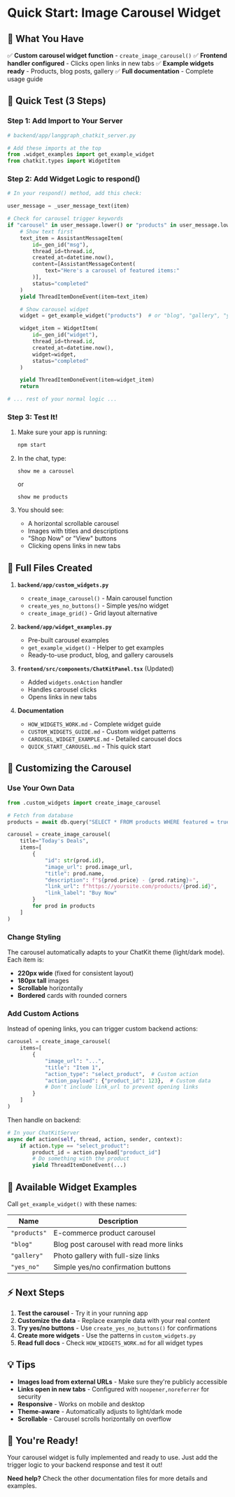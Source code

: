 # Quick Start: Image Carousel Widget

## 🎯 What You Have

✅ **Custom carousel widget function** - `create_image_carousel()`
✅ **Frontend handler configured** - Clicks open links in new tabs
✅ **Example widgets ready** - Products, blog posts, gallery
✅ **Full documentation** - Complete usage guide

## 🚀 Quick Test (3 Steps)

### Step 1: Add Import to Your Server

```python
# backend/app/langgraph_chatkit_server.py

# Add these imports at the top
from .widget_examples import get_example_widget
from chatkit.types import WidgetItem
```

### Step 2: Add Widget Logic to respond()

```python
# In your respond() method, add this check:

user_message = _user_message_text(item)

# Check for carousel trigger keywords
if "carousel" in user_message.lower() or "products" in user_message.lower():
    # Show text first
    text_item = AssistantMessageItem(
        id=_gen_id("msg"),
        thread_id=thread.id,
        created_at=datetime.now(),
        content=[AssistantMessageContent(
            text="Here's a carousel of featured items:"
        )],
        status="completed"
    )
    yield ThreadItemDoneEvent(item=text_item)

    # Show carousel widget
    widget = get_example_widget("products")  # or "blog", "gallery", "yes_no"

    widget_item = WidgetItem(
        id=_gen_id("widget"),
        thread_id=thread.id,
        created_at=datetime.now(),
        widget=widget,
        status="completed"
    )

    yield ThreadItemDoneEvent(item=widget_item)
    return

# ... rest of your normal logic ...
```

### Step 3: Test It!

1. Make sure your app is running:
   ```bash
   npm start
   ```

2. In the chat, type:
   ```
   show me a carousel
   ```
   or
   ```
   show me products
   ```

3. You should see:
   - A horizontal scrollable carousel
   - Images with titles and descriptions
   - "Shop Now" or "View" buttons
   - Clicking opens links in new tabs

## 📝 Full Files Created

1. **`backend/app/custom_widgets.py`**
   - `create_image_carousel()` - Main carousel function
   - `create_yes_no_buttons()` - Simple yes/no widget
   - `create_image_grid()` - Grid layout alternative

2. **`backend/app/widget_examples.py`**
   - Pre-built carousel examples
   - `get_example_widget()` - Helper to get examples
   - Ready-to-use product, blog, and gallery carousels

3. **`frontend/src/components/ChatKitPanel.tsx`** (Updated)
   - Added `widgets.onAction` handler
   - Handles carousel clicks
   - Opens links in new tabs

4. **Documentation**
   - `HOW_WIDGETS_WORK.md` - Complete widget guide
   - `CUSTOM_WIDGETS_GUIDE.md` - Custom widget patterns
   - `CAROUSEL_WIDGET_EXAMPLE.md` - Detailed carousel docs
   - `QUICK_START_CAROUSEL.md` - This quick start

## 🎨 Customizing the Carousel

### Use Your Own Data

```python
from .custom_widgets import create_image_carousel

# Fetch from database
products = await db.query("SELECT * FROM products WHERE featured = true LIMIT 5")

carousel = create_image_carousel(
    title="Today's Deals",
    items=[
        {
            "id": str(prod.id),
            "image_url": prod.image_url,
            "title": prod.name,
            "description": f"${prod.price} - {prod.rating}⭐",
            "link_url": f"https://yoursite.com/products/{prod.id}",
            "link_label": "Buy Now"
        }
        for prod in products
    ]
)
```

### Change Styling

The carousel automatically adapts to your ChatKit theme (light/dark mode). Each item is:
- **220px wide** (fixed for consistent layout)
- **180px tall** images
- **Scrollable** horizontally
- **Bordered** cards with rounded corners

### Add Custom Actions

Instead of opening links, you can trigger custom backend actions:

```python
carousel = create_image_carousel(
    items=[
        {
            "image_url": "...",
            "title": "Item 1",
            "action_type": "select_product",  # Custom action
            "action_payload": {"product_id": 123},  # Custom data
            # Don't include link_url to prevent opening links
        }
    ]
)
```

Then handle on backend:

```python
# In your ChatKitServer
async def action(self, thread, action, sender, context):
    if action.type == "select_product":
        product_id = action.payload["product_id"]
        # Do something with the product
        yield ThreadItemDoneEvent(...)
```

## 🔧 Available Widget Examples

Call `get_example_widget()` with these names:

| Name | Description |
|------|-------------|
| `"products"` | E-commerce product carousel |
| `"blog"` | Blog post carousel with read more links |
| `"gallery"` | Photo gallery with full-size links |
| `"yes_no"` | Simple yes/no confirmation buttons |

## ⚡ Next Steps

1. **Test the carousel** - Try it in your running app
2. **Customize the data** - Replace example data with your real content
3. **Try yes/no buttons** - Use `create_yes_no_buttons()` for confirmations
4. **Create more widgets** - Use the patterns in `custom_widgets.py`
5. **Read full docs** - Check `HOW_WIDGETS_WORK.md` for all widget types

## 💡 Tips

- **Images load from external URLs** - Make sure they're publicly accessible
- **Links open in new tabs** - Configured with `noopener,noreferrer` for security
- **Responsive** - Works on mobile and desktop
- **Theme-aware** - Automatically adjusts to light/dark mode
- **Scrollable** - Carousel scrolls horizontally on overflow

## 🎉 You're Ready!

Your carousel widget is fully implemented and ready to use. Just add the trigger logic to your backend response and test it out!

**Need help?** Check the other documentation files for more details and examples.
